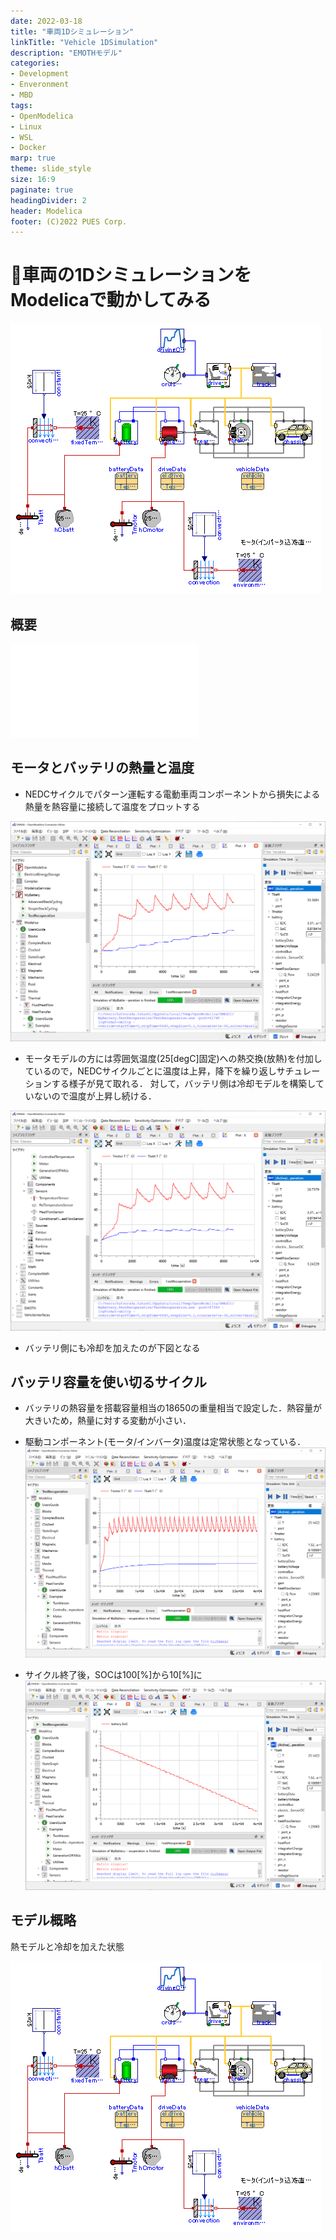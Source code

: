 ```yaml
---
date: 2022-03-18
title: "車両1Dシミュレーション"
linkTitle: "Vehicle 1DSimulation"
description: "EMOTHモデル"
categories:
- Development
- Enveronment
- MBD
tags:
- OpenModelica
- Linux
- WSL
- Docker
marp: true
theme: slide_style
size: 16:9
paginate: true
headingDivider: 2
header: Modelica
footer: (C)2022 PUES Corp.
---
```

<!-- _class: title -->
# <!-- fit --> :memo:車両の1DシミュレーションをModelicaで動かしてみる

![bg blur:10px](2022-03-18-17-56-44.png)

## 概要

![Slide](index.html)

## モータとバッテリの熱量と温度

- NEDCサイクルでパターン運転する電動車両コンポーネントから損失による熱量を熱容量に接続して温度をプロットする

![bg 60% vertical right](2022-03-18-15-19-00.png)

- モータモデルの方には雰囲気温度(25[degC]固定)への熱交換(放熱)を付加しているので，NEDCサイクルごとに温度は上昇，降下を繰り返しサチュレーションする様子が見て取れる．
対して，バッテリ側は冷却モデルを構築していないので温度が上昇し続ける．

![bg 60% vertical right](2022-03-18-17-52-49.png)

- バッテリ側にも冷却を加えたのが下図となる

## バッテリ容量を使い切るサイクル

- バッテリの熱容量を搭載容量相当の18650の重量相当で設定した．熱容量が大きいため，熱量に対する変動が小さい．
- 駆動コンポーネント(モータ/インバータ)温度は定常状態となっている．
![bg 60% vertical right](2022-03-18-18-31-59.png)

- サイクル終了後，SOCは100[%]から10[%]に
![bg 60% vertical right](2022-03-18-18-33-15.png)

## モデル概略

熱モデルと冷却を加えた状態

![](2022-03-18-17-56-44.png)
